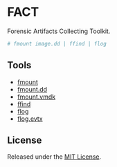 # FACT
Forensic Artifacts Collecting Toolkit.

```sh
# fmount image.dd | ffind | flog
```

## Tools
- [fmount](docs/fmount.md)
- [fmount.dd](docs/fmount.dd.md)
- [fmount.vmdk](docs/fmount.vmdk.md)
- [ffind](docs/ffind.md)
- [flog](docs/flog.md)
- [flog.evtx](docs/flog.evtx.md)

## License
Released under the [MIT License](LICENSE).